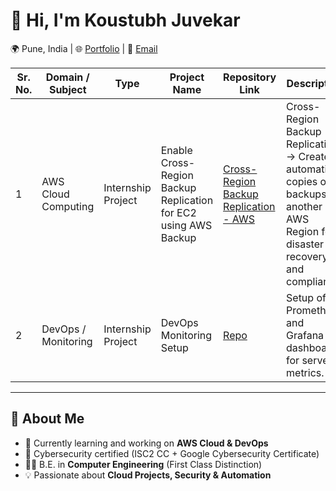 # 👋 Hi, I'm Koustubh Juvekar  

   🌍 Pune, India | 
   🌐 <a href="https://www.koustubh18.site" target="_blank">Portfolio</a> | 
   📧 <a href="mailto:koustubhjuvekar07@gmail.com">Email</a>

<table>
  <thead>
    <tr>
      <th>Sr. No.</th>
      <th>Domain / Subject</th>
      <th>Type</th>
      <th>Project Name</th>
      <th>Repository Link</th>
      <th>Description</th>
    </tr>
  </thead>
  <tbody>
    <tr>
      <td>1</td>
      <td>AWS Cloud Computing</td>
      <td>Internship Project</td>
      <td>Enable Cross-Region Backup Replication for EC2 using AWS Backup</td>
      <td><a href="[https://github.com/username/cloud-resume](https://github.com/koustubhjuvekar/My-Projects/tree/d77d8dc30f6f315d006c1905d5e9dd41f419c6aa/Project%20-%201)" target="_blank">Cross-Region Backup Replication - AWS</a></td>
      <td>Cross-Region Backup Replication → Creates automatic copies of backups in another AWS Region for disaster recovery and compliance.</td>
    </tr>
    <tr>
      <td>2</td>
      <td>DevOps / Monitoring</td>
      <td>Internship Project</td>
      <td>DevOps Monitoring Setup</td>
      <td><a href="https://github.com/username/devops-monitoring" target="_blank">Repo</a></td>
      <td>Setup of Prometheus and Grafana dashboards for server metrics.</td>
    </tr>
  </tbody>
</table>


---

## 🚀 About Me  
- 🌱 Currently learning and working on **AWS Cloud & DevOps**  
- 🔐 Cybersecurity certified (ISC2 CC + Google Cybersecurity Certificate)  
- 👨‍🎓 B.E. in **Computer Engineering** (First Class Distinction)  
- 💡 Passionate about **Cloud Projects, Security & Automation**  
